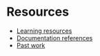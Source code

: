 # Resources

- [Learning resources](learning-resources.md)
- [Documentation references](doc-references__.md)
- [Past work](doc-referencs.md)
